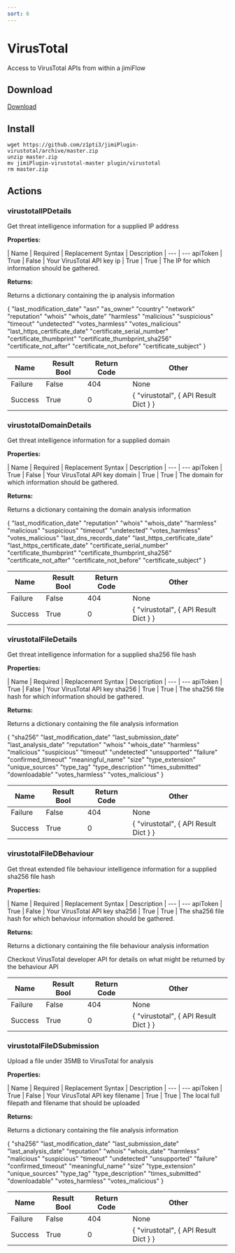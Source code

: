 ```yaml
---
sort: 6
---
```


# VirusTotal

Access to VirusTotal APIs from within a jimiFlow

## Download

[Download](https://github.com/z1pti3/jimiPlugin-virustotal)

## Install

```
wget https://github.com/z1pti3/jimiPlugin-virustotal/archive/master.zip
unzip master.zip
mv jimiPlugin-virustotal-master plugin/virustotal
rm master.zip
```

## Actions

### virustotalIPDetails

Get threat intelligence information for a supplied IP address 

**Properties:**

| Name | Required | Replacement Syntax | Description |
--- | ---
apiToken | True | False | Your VirusTotal API key
ip | True | True | The IP for which information should be gathered.

**Returns:**

Returns a dictionary containing the ip analysis information

{ 
"last_modification_date"
"asn"
"as_owner" 
"country"
"network"
"reputation"
"whois"
"whois_date"
"harmless"
"malicious"
"suspicious"
"timeout"
"undetected"
"votes_harmless"
"votes_malicious"
"last_https_certificate_date"
"certificate_serial_number"
"certificate_thumbprint"
"certificate_thumbprint_sha256"
"certificate_not_after"
"certificate_not_before"
"certificate_subject"
}

| Name | Result Bool | Return Code | Other |
--- | --- | --- | ---
Failure | False | 404 | None
Success | True | 0 | { "virustotal",  { API Result Dict } }

### virustotalDomainDetails

Get threat intelligence information for a supplied domain 

**Properties:**

| Name | Required | Replacement Syntax | Description |
--- | ---
apiToken | True | False | Your VirusTotal API key
domain | True | True | The domain for which information should be gathered.

**Returns:**

Returns a dictionary containing the domain analysis information

{ 
"last_modification_date"
"reputation"
"whois"
"whois_date"
"harmless"
"malicious"
"suspicious"
"timeout"
"undetected"
"votes_harmless"
"votes_malicious"
"last_dns_records_date"
"last_https_certificate_date"
"last_https_certificate_date"
"certificate_serial_number"
"certificate_thumbprint"
"certificate_thumbprint_sha256"
"certificate_not_after"
"certificate_not_before"
"certificate_subject"
}

| Name | Result Bool | Return Code | Other |
--- | --- | --- | ---
Failure | False | 404 | None
Success | True | 0 | { "virustotal",  { API Result Dict } }

### virustotalFileDetails

Get threat intelligence information for a supplied sha256 file hash 

**Properties:**

| Name | Required | Replacement Syntax | Description |
--- | ---
apiToken | True | False | Your VirusTotal API key
sha256 | True | True | The sha256 file hash for which information should be gathered.

**Returns:**

Returns a dictionary containing the file analysis information

{ 
"sha256"
"last_modification_date"
"last_submission_date"
"last_analysis_date"
"reputation"
"whois"
"whois_date"
"harmless"
"malicious"
"suspicious"
"timeout"
"undetected"
"unsupported"
"failure"
"confirmed_timeout"
"meaningful_name"
"size"
"type_extension"
"unique_sources"
"type_tag"
"type_description"
"times_submitted"
"downloadable"
"votes_harmless"
"votes_malicious"
}

| Name | Result Bool | Return Code | Other |
--- | --- | --- | ---
Failure | False | 404 | None
Success | True | 0 | { "virustotal",  { API Result Dict } }

### virustotalFileDBehaviour

Get threat extended file behaviour intelligence information for a supplied sha256 file hash 

**Properties:**

| Name | Required | Replacement Syntax | Description |
--- | ---
apiToken | True | False | Your VirusTotal API key
sha256 | True | True | The sha256 file hash for which behaviour information should be gathered.

**Returns:**

Returns a dictionary containing the file behaviour analysis information

Checkout VirusTotal developer API for details on what might be returned by the behaviour API  

| Name | Result Bool | Return Code | Other |
--- | --- | --- | ---
Failure | False | 404 | None
Success | True | 0 | { "virustotal",  { API Result Dict } }

### virustotalFileDSubmission

Upload a file under 35MB to VirusTotal for analysis 

**Properties:**

| Name | Required | Replacement Syntax | Description |
--- | ---
apiToken | True | False | Your VirusTotal API key
filename | True | True | The local full filepath and filename that should be uploaded

**Returns:**

Returns a dictionary containing the file analysis information

{ 
"sha256"
"last_modification_date"
"last_submission_date"
"last_analysis_date"
"reputation"
"whois"
"whois_date"
"harmless"
"malicious"
"suspicious"
"timeout"
"undetected"
"unsupported"
"failure"
"confirmed_timeout"
"meaningful_name"
"size"
"type_extension"
"unique_sources"
"type_tag"
"type_description"
"times_submitted"
"downloadable"
"votes_harmless"
"votes_malicious"
}

| Name | Result Bool | Return Code | Other |
--- | --- | --- | ---
Failure | False | 404 | None
Success | True | 0 | { "virustotal",  { API Result Dict } }
